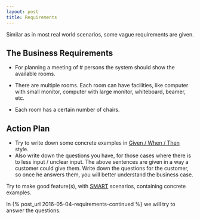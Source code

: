 ```yaml
---
layout: post
title: Requirements
---
```

Similar as in most real world scenarios, some vague requirements are given.


## The Business Requirements

- For planning a meeting of # persons the system should show the available rooms.

- There are multiple rooms. Each room can have facilities, like computer with small monitor, computer with large monitor, whiteboard, beamer, etc.

- Each room has a certain number of chairs.


## Action Plan

- Try to write down some concrete examples in [Given / When / Then](http://martinfowler.com/bliki/GivenWhenThen.html) style.
- Also write down the questions you have, for those cases where there is to less input / unclear input. The above sentences are given in a way a customer could give them. Write down the questions for the customer, so once he answers them, you will better understand the business case.

Try to make good feature(s), with [SMART](https://en.wikipedia.org/wiki/SMART_criteria) scenarios, containing concrete examples.

In {% post_url 2016-05-04-requirements-continued %} we will try to answer the questions.

